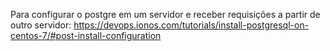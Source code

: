 Para configurar o postgre em um servidor e receber requisições a partir de
outro servidor:
https://devops.ionos.com/tutorials/install-postgresql-on-centos-7/#post-install-configuration
